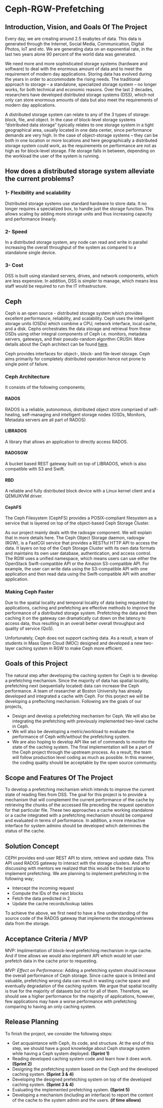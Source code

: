 # Ceph-RGW-Prefetching

## Introduction, Vision, and Goals Of The Project

Every day, we are creating around 2.5 exabytes of data. This data is generated through the Internet, Social Media, Communication, Digital Photos, IoT and etc. We are generating data on an exponential rate, in the last two years alone 90 percent of the world data was generated.

We need more and more sophisticated storage systems (hardware and software) to deal with the enormous amount of data and to meet the requirement of modern day applications. Storing data has evolved during the years in order to accommodate the rising needs. The traditional approach to storage – a standalone, specialized storage system – no longer works, for both technical and economic reasons. Over the last 2 decades, researchers have developed distributed storage systems (DSS), which not only can store enormous amounts of data but also meet the requirements of modern day applications. 

A distributed storage system can relate to any of the 3 types of storage: block, file, and object. In the case of block-level storage systems “distributed data storage” typically relates to one storage system in a tight geographical area, usually located in one data center, since performance demands are very high. In the case of object-storage systems – they can be both in one location or more locations and here geographically a distributed storage system could work, as the requirements on performance are not as high as for block-level storage. File storage falls in between, depending on the workload the user of the system is running.
  

## How does a distributed storage system alleviate the current problems?

### 1- Flexibility and scalability
Distributed storage systems use standard hardware to store data. It no longer requires a specialized box, to handle just the storage function. This allows scaling by adding more storage units and thus increasing capacity and performance linearly. 

### 2- Speed
In a distributed storage system, any node can read and write in parallel increasing the overall throughput of the system as compared to a standalone single device.

### 3- Cost
DSS is built using standard servers, drives, and network components, which are less expensive. In addition, DSS is simpler to manage, which means less staff would be required to run the IT infrastructure.

## Ceph

Ceph is an open source - distributed storage system which provides excellent performance, reliability, and scalability. Ceph uses the intelligent storage units (OSDs) which combine a CPU, network interface, local cache, and a disk. Cephs orchestrates the data storage and retrieval from these OSDs using other integral components of Ceph i.e. monitors, metadata servers, gateways, and their pseudo-random algorithm CRUSH. More details about the Ceph architect can be found [here](http://docs.ceph.com/docs/dumpling/architecture/).

Ceph provides interfaces for object-, block- and file-level storage. Ceph aims primarily for completely distributed operation hence not prone to single point of failure.


### Ceph Architecture
It consists of the following components;

#### RADOS 
RADOS is a reliable, autonomous, distributed object store comprised of self-healing, self-managing and intelligent storage nodes (OSDs, Monitors, Metadata servers are all part of RADOS)
#### LIBRADOS
A library that allows an application to directly access RADOS.
#### RADOSGW 
A bucket based REST gateway built on top of LIBRADOS, which is also compatible with S3 and Swift.
#### RBD 
A reliable and fully distributed block device with a Linux kernel client and a QEMU/KVM driver.
#### CephFS
The Ceph Filesystem (CephFS) provides a POSIX-compliant filesystem as a service that is layered on top of the object-based Ceph Storage Cluster. 

As our project mainly deals with the radosgw component. We will explain that in more details here. The Ceph Object Storage daemon, radosgw (RGW), is a FastCGI service that provides a RESTful HTTP API to access the data. It layers on top of the Ceph Storage Cluster with its own data formats and maintains its own user database, authentication, and access control. The RGW uses a unified namespace, which means users can use either the OpenStack Swift-compatible API or the Amazon S3-compatible API. For example, the user can write data using the S3-compatible API with one application and then read data using the Swift-compatible API with another application.

### Making Ceph Faster
Due to the spatial locality and temporal locality of data being requested by applications, caching and prefetching are effective methods to improve the performance of a distributed storage system. Prefetching the data and then caching it on the gateway can dramatically cut down on the latency to access data, thus resulting in an overall better overall throughput and quality of service (QoS).

Unfortunately, Ceph does not support caching data. As a result, a team of students in Mass Open Cloud (MOC) designed and developed a new two-layer caching system in RGW to make Ceph more efficient.

## Goals of this Project
The natural step after developing the caching system for Ceph is to develop a prefetching mechanism. Since the majority of data has spatial locality, prefetching next (sequentially located) data can increase the Ceph performance. A team of researcher at Boston University has already developed and integrated a cache with Ceph. For this porject we will be developing a prefteching mechanism. Following are the goals of our projects,
- Design and develop a prefetching mechanism for Ceph. We will also be integrating the prefetching with previously implemented two-level cache in Ceph.
- We will also be developing a metric/workload to evaluate the performance of Ceph with/without the prefetching system.
- We are also hoping to develop API like set of commands to monitor the state of the caching system.
The final implementation will be a part of the Ceph project through the upstream process. As a result, the team will follow production level coding as much as possible. In this manner, the coding quality should be acceptable by the open source community.

## Scope and Features Of The Project
To develop a prefetching mechanism which intends to improve the current state of reading files from DSS. The goal for this project is to provide a mechanism that will complement the current performance of the cache by retrieving the chunks of the accessed file preceding the request operation for that particular file. These two approaches a cache working standalone or a cache integrated with a prefetching mechanism should be compared and evaluated in terms of performance. In addition, a more interactive interface for system admins should be developed which determines the status of the cache.

## Solution Concept

CEPH provides end-user REST API to store, retrieve and update data. This API used RADOS gateway to interact with the storage clusters. And after discussing with mentors we realized that this would be the best place to implement prefetching. We are planning to implement prefetching in the following way; 

- Intercept the incoming request 
- Compute the IDs of the next blocks
- Fetch the data predicted in 2
- Update the cache records/lookup tables

To achieve the above, we first need to have a fine understanding of the source code of the RADOS gateway that implements the storage/retrieves data from the storage. 


## Acceptance Criteria / MVP 

MVP: Implimentation of block-level prefetching mechanism in rgw cache. And if time allows we would also impliment API which would let user prefetch data in the cache prior to requesting. 

*MVP: Effect on Performance:* Adding a prefetching system should increase the overall performance of Ceph storage. Since cache space is limited and valuable, prefetching wrong data can result in wasting cache space and eventually degradation of the caching system. We argue that spatial locality is true for the majority of datasets but not for all of them. Therefore, we should see a higher performance for the majority of applications, however, few applications may have a worse performance with prefetching comparing to having an only caching system. 


## Release Planning
To finish the project, we consider the following steps:
- Get acquaintance with Ceph, its code, and structure. At the end of this step, we should have a good knowledge about Ceph storage system while having a Ceph system deployed. **(Sprint 1)**
- Reading developed caching system code and learn how it does work. **(Sprint 2)**
- Designing the prefetching system based on the Ceph and the developed caching system. **(Sprint 3 & 4)**
- Developing the designed prefetching system on top of the developed caching system. **(Sprint 3 & 4)**
- Evaluating the implemented prefetching system. **(Sprint 5)**
- Developing a mechanism (including an interface) to report the content of the cache to the system admin and the users. **(if time allows)**





